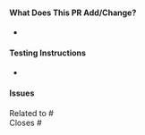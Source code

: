 #### What Does This PR Add/Change?

*

#### Testing Instructions

<!--
Give clear instructions, maybe even a checklist, for how to test the changes.
-->

*

#### Issues

<!--
Link related issues or issues that this PR fixes/closes
-->

Related to #  
Closes #